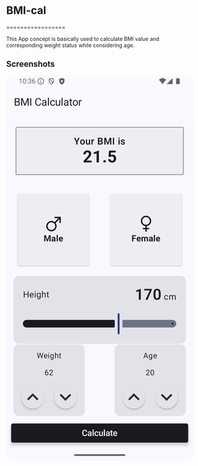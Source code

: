 # BMI-cal
=================

This App concept is basically used to calculate BMI value and corresponding weight status while considering age.

Screenshots
-----------
![BMI Calculator Screens](Screenshot_20250325_103640.png "BMI Calculator Screens")
